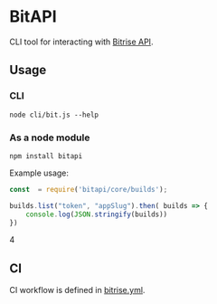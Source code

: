 # BitAPI

CLI tool for interacting with [Bitrise  API](https://api-docs.bitrise.io/#/build-artifact/artifact-show).

## Usage

### CLI
`node cli/bit.js --help`

### As a node module

`npm install bitapi`

Example usage:

```javascript
const  = require('bitapi/core/builds');

builds.list("token", "appSlug").then( builds => {
    console.log(JSON.stringify(builds))
})
```
4
## CI

CI workflow is defined in [bitrise.yml](./bitrise.yml).
